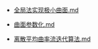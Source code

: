- [全局法实现极小曲面.md](docs\games\102\全局法实现极小曲面.md)

- [曲面参数化.md](docs\games\102\曲面参数化.md)

- [离散平均曲率流迭代算法.md](docs\games\102\离散平均曲率流迭代算法.md)

